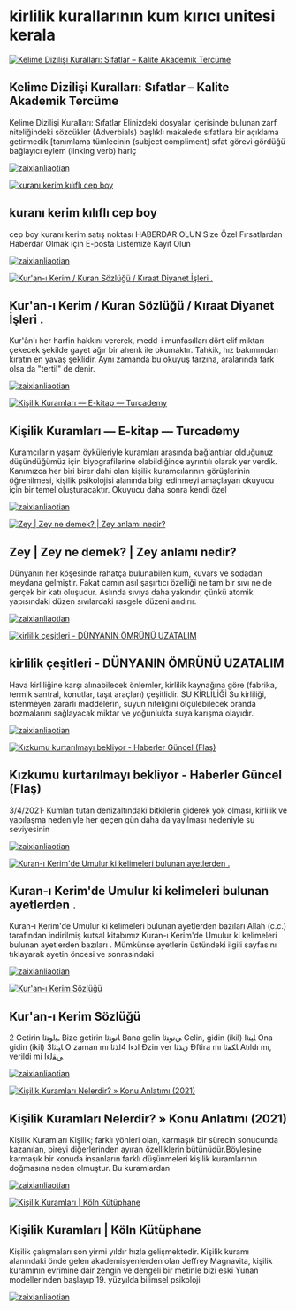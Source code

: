 # kirlilik kurallarının kum kırıcı unitesi kerala
<a href="https://mnn.zoosnet.net/LR/Chatpre.aspx?id=MNN94995150&p=https://topgrinding.com/" target="_blank">![Kelime Dizilişi Kuralları: Sıfatlar – Kalite Akademik Tercüme](https://github.com/technlg/images/blob/main/24.jpg)</a>
## Kelime Dizilişi Kuralları: Sıfatlar – Kalite Akademik Tercüme
Kelime Dizilişi Kuralları: Sıfatlar Elinizdeki dosyalar içerisinde bulunan zarf niteliğindeki sözcükler (Adverbials) başlıklı makalede sıfatlara bir açıklama getirmedik [tanımlama tümlecinin (subject compliment) sıfat görevi gördüğü bağlayıcı eylem (linking verb) hariç 
<a href="https://mnn.zoosnet.net/LR/Chatpre.aspx?id=MNN94995150&p=https://topgrinding.com/" target="_blank"><img src="https://github.com/technlg/images/raw/main/chat11.jpg" alt="zaixianliaotian"/></a><a href="//whatsapp.shibangsoft.com/WhatsApp.php" ><img src="https://github.com/technlg/images/raw/main/chat11.png" alt=""></a>
<a href="https://mnn.zoosnet.net/LR/Chatpre.aspx?id=MNN94995150&p=https://topgrinding.com/" target="_blank">![kuranı kerim kılıflı cep boy](https://github.com/technlg/images/blob/main/37.jpg)</a>
## kuranı kerim kılıflı cep boy
cep boy kuranı kerim satış noktası HABERDAR OLUN Size Özel Fırsatlardan Haberdar Olmak için E-posta Listemize Kayıt Olun
<a href="https://mnn.zoosnet.net/LR/Chatpre.aspx?id=MNN94995150&p=https://topgrinding.com/" target="_blank"><img src="https://github.com/technlg/images/raw/main/chat11.jpg" alt="zaixianliaotian"/></a><a href="//whatsapp.shibangsoft.com/WhatsApp.php" ><img src="https://github.com/technlg/images/raw/main/chat11.png" alt=""></a>
<a href="https://mnn.zoosnet.net/LR/Chatpre.aspx?id=MNN94995150&p=https://topgrinding.com/" target="_blank">![Kur'an-ı Kerim / Kuran Sözlüğü / Kıraat Diyanet İşleri .](https://github.com/technlg/images/blob/main/22.jpg)</a>
## Kur'an-ı Kerim / Kuran Sözlüğü / Kıraat Diyanet İşleri .
Kur'ân'ı her harfin hakkını vererek, medd-i munfasılları dört elif miktarı çekecek şekilde gayet ağır bir ahenk ile okumaktır. Tahkik, hız bakımından kıratın en yavaş şeklidir. Aynı zamanda bu okuyuş tarzına, aralarında fark olsa da "tertil" de denir.
<a href="https://mnn.zoosnet.net/LR/Chatpre.aspx?id=MNN94995150&p=https://topgrinding.com/" target="_blank"><img src="https://github.com/technlg/images/raw/main/chat11.jpg" alt="zaixianliaotian"/></a><a href="//whatsapp.shibangsoft.com/WhatsApp.php" ><img src="https://github.com/technlg/images/raw/main/chat11.png" alt=""></a>
<a href="https://mnn.zoosnet.net/LR/Chatpre.aspx?id=MNN94995150&p=https://topgrinding.com/" target="_blank">![Kişilik Kuramları — E-kitap — Turcademy](https://github.com/technlg/images/blob/main/2.jpg)</a>
## Kişilik Kuramları — E-kitap — Turcademy
Kuramcıların yaşam öyküleriyle kuramları arasında bağlantılar olduğunuz düşündüğümüz için biyografilerine olabildiğince ayrıntılı olarak yer verdik. Kanımızca her biri birer dahi olan kişilik kuramcılarının görüşlerinin öğrenilmesi, kişilik psikolojisi alanında bilgi edinmeyi amaçlayan okuyucu için bir temel oluşturacaktır. Okuyucu daha sonra kendi özel 
<a href="https://mnn.zoosnet.net/LR/Chatpre.aspx?id=MNN94995150&p=https://topgrinding.com/" target="_blank"><img src="https://github.com/technlg/images/raw/main/chat11.jpg" alt="zaixianliaotian"/></a><a href="//whatsapp.shibangsoft.com/WhatsApp.php" ><img src="https://github.com/technlg/images/raw/main/chat11.png" alt=""></a>
<a href="https://mnn.zoosnet.net/LR/Chatpre.aspx?id=MNN94995150&p=https://topgrinding.com/" target="_blank">![Zey | Zey ne demek? | Zey anlamı nedir?](https://github.com/technlg/images/blob/main/63.jpg)</a>
## Zey | Zey ne demek? | Zey anlamı nedir?
Dünyanın her köşesinde rahatça bulunabilen kum, kuvars ve sodadan meydana gelmiştir. Fakat camın asıl şaşırtıcı özelliği ne tam bir sıvı ne de gerçek bir katı oluşudur. Aslında sıvıya daha yakındır, çünkü atomik yapısındaki düzen sıvılardaki rasgele düzeni andırır.
<a href="https://mnn.zoosnet.net/LR/Chatpre.aspx?id=MNN94995150&p=https://topgrinding.com/" target="_blank"><img src="https://github.com/technlg/images/raw/main/chat11.jpg" alt="zaixianliaotian"/></a><a href="//whatsapp.shibangsoft.com/WhatsApp.php" ><img src="https://github.com/technlg/images/raw/main/chat11.png" alt=""></a>
<a href="https://mnn.zoosnet.net/LR/Chatpre.aspx?id=MNN94995150&p=https://topgrinding.com/" target="_blank">![kirlilik çeşitleri - DÜNYANIN ÖMRÜNÜ UZATALIM](https://github.com/technlg/images/blob/main/61.jpg)</a>
## kirlilik çeşitleri - DÜNYANIN ÖMRÜNÜ UZATALIM
Hava kirliliğine karşı alınabilecek önlemler, kirlilik kaynağına göre (fabrika, termik santral, konutlar, taşıt araçları) çeşitlidir. SU KİRLİLİĞİ Su kirliliği, istenmeyen zararlı maddelerin, suyun niteliğini ölçülebilecek oranda bozmalarını sağlayacak miktar ve yoğunlukta suya karışma olayıdır.
<a href="https://mnn.zoosnet.net/LR/Chatpre.aspx?id=MNN94995150&p=https://topgrinding.com/" target="_blank"><img src="https://github.com/technlg/images/raw/main/chat11.jpg" alt="zaixianliaotian"/></a><a href="//whatsapp.shibangsoft.com/WhatsApp.php" ><img src="https://github.com/technlg/images/raw/main/chat11.png" alt=""></a>
<a href="https://mnn.zoosnet.net/LR/Chatpre.aspx?id=MNN94995150&p=https://topgrinding.com/" target="_blank">![Kızkumu kurtarılmayı bekliyor - Haberler Güncel (Flaş)](https://github.com/technlg/images/blob/main/14.jpg)</a>
## Kızkumu kurtarılmayı bekliyor - Haberler Güncel (Flaş)
3/4/2021· Kumları tutan denizaltındaki bitkilerin giderek yok olması, kirlilik ve yapılaşma nedeniyle her geçen gün daha da yayılması nedeniyle su seviyesinin
<a href="https://mnn.zoosnet.net/LR/Chatpre.aspx?id=MNN94995150&p=https://topgrinding.com/" target="_blank"><img src="https://github.com/technlg/images/raw/main/chat11.jpg" alt="zaixianliaotian"/></a><a href="//whatsapp.shibangsoft.com/WhatsApp.php" ><img src="https://github.com/technlg/images/raw/main/chat11.png" alt=""></a>
<a href="https://mnn.zoosnet.net/LR/Chatpre.aspx?id=MNN94995150&p=https://topgrinding.com/" target="_blank">![Kuran-ı Kerim'de Umulur ki kelimeleri bulunan ayetlerden .](https://github.com/technlg/images/blob/main/59.jpg)</a>
## Kuran-ı Kerim'de Umulur ki kelimeleri bulunan ayetlerden .
Kuran-ı Kerim'de Umulur ki kelimeleri bulunan ayetlerden bazıları Allah (c.c.) tarafından indirilmiş kutsal kitabımız Kuran-ı Kerim'de Umulur ki kelimeleri bulunan ayetlerden bazıları . Mümkünse ayetlerin üstündeki ilgili sayfasını tıklayarak ayetin öncesi ve sonrasindaki
<a href="https://mnn.zoosnet.net/LR/Chatpre.aspx?id=MNN94995150&p=https://topgrinding.com/" target="_blank"><img src="https://github.com/technlg/images/raw/main/chat11.jpg" alt="zaixianliaotian"/></a><a href="//whatsapp.shibangsoft.com/WhatsApp.php" ><img src="https://github.com/technlg/images/raw/main/chat11.png" alt=""></a>
<a href="https://mnn.zoosnet.net/LR/Chatpre.aspx?id=MNN94995150&p=https://topgrinding.com/" target="_blank">![Kur'an-ı Kerim Sözlüğü](https://github.com/technlg/images/blob/main/18.jpg)</a>
## Kur'an-ı Kerim Sözlüğü
2 Getirin ـﺑاﻮﺘﺋا Bize getirin ﺎﻧﻮﺘﺋا Bana gelin ﻲﻧﻮﺘﺋا Gelin, gidin (ikil) ﺎﻴﺘﺋا Ona gidin (ikil) 3ﺎﻴﺘﺋا O zaman mı اذءا 4اﺬﺋا Đzin ver نﺬﺋا Đftira mı ﺎﻜﻔﺋا Atıldı mı, verildi mi ﻲﻘﻟءا
<a href="https://mnn.zoosnet.net/LR/Chatpre.aspx?id=MNN94995150&p=https://topgrinding.com/" target="_blank"><img src="https://github.com/technlg/images/raw/main/chat11.jpg" alt="zaixianliaotian"/></a><a href="//whatsapp.shibangsoft.com/WhatsApp.php" ><img src="https://github.com/technlg/images/raw/main/chat11.png" alt=""></a>
<a href="https://mnn.zoosnet.net/LR/Chatpre.aspx?id=MNN94995150&p=https://topgrinding.com/" target="_blank">![Kişilik Kuramları Nelerdir? » Konu Anlatımı (2021)](https://github.com/technlg/images/blob/main/9.jpg)</a>
## Kişilik Kuramları Nelerdir? » Konu Anlatımı (2021)
Kişilik Kuramları Kişilik; farklı yönleri olan, karmaşık bir sürecin sonucunda kazanılan, bireyi diğerlerinden ayıran özelliklerin bütünüdür.Böylesine karmaşık bir konuda insanların farklı düşünmeleri kişilik kuramlarının doğmasına neden olmuştur. Bu kuramlardan 
<a href="https://mnn.zoosnet.net/LR/Chatpre.aspx?id=MNN94995150&p=https://topgrinding.com/" target="_blank"><img src="https://github.com/technlg/images/raw/main/chat11.jpg" alt="zaixianliaotian"/></a><a href="//whatsapp.shibangsoft.com/WhatsApp.php" ><img src="https://github.com/technlg/images/raw/main/chat11.png" alt=""></a>
<a href="https://mnn.zoosnet.net/LR/Chatpre.aspx?id=MNN94995150&p=https://topgrinding.com/" target="_blank">![Kişilik Kuramları | Köln Kütüphane](https://github.com/technlg/images/blob/main/15.jpg)</a>
## Kişilik Kuramları | Köln Kütüphane
Kişilik çalışmaları son yirmi yıldır hızla gelişmektedir. Kişilik kuramı alanındaki önde gelen akademisyenlerden olan Jeffrey Magnavita, kişilik kuramının evrimine dair zengin ve dengeli bir metinle bizi eski Yunan modellerinden başlayıp 19. yüzyılda bilimsel psikoloji 
<a href="https://mnn.zoosnet.net/LR/Chatpre.aspx?id=MNN94995150&p=https://topgrinding.com/" target="_blank"><img src="https://github.com/technlg/images/raw/main/chat11.jpg" alt="zaixianliaotian"/></a><a href="//whatsapp.shibangsoft.com/WhatsApp.php" ><img src="https://github.com/technlg/images/raw/main/chat11.png" alt=""></a>
